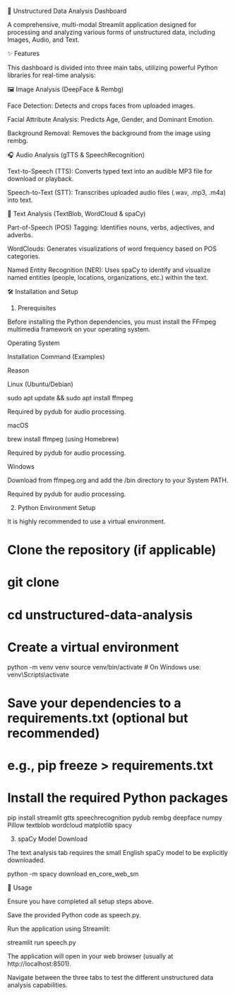 🧠 Unstructured Data Analysis Dashboard

A comprehensive, multi-modal Streamlit application designed for processing and analyzing various forms of unstructured data, including Images, Audio, and Text.

✨ Features

This dashboard is divided into three main tabs, utilizing powerful Python libraries for real-time analysis:

🖼️ Image Analysis (DeepFace & Rembg)

Face Detection: Detects and crops faces from uploaded images.

Facial Attribute Analysis: Predicts Age, Gender, and Dominant Emotion.

Background Removal: Removes the background from the image using rembg.

🎧 Audio Analysis (gTTS & SpeechRecognition)

Text-to-Speech (TTS): Converts typed text into an audible MP3 file for download or playback.

Speech-to-Text (STT): Transcribes uploaded audio files (.wav, .mp3, .m4a) into text.

📝 Text Analysis (TextBlob, WordCloud & spaCy)

Part-of-Speech (POS) Tagging: Identifies nouns, verbs, adjectives, and adverbs.

WordClouds: Generates visualizations of word frequency based on POS categories.

Named Entity Recognition (NER): Uses spaCy to identify and visualize named entities (people, locations, organizations, etc.) within the text.

🛠️ Installation and Setup

1. Prerequisites

Before installing the Python dependencies, you must install the FFmpeg multimedia framework on your operating system.

Operating System

Installation Command (Examples)

Reason

Linux (Ubuntu/Debian)

sudo apt update && sudo apt install ffmpeg

Required by pydub for audio processing.

macOS

brew install ffmpeg (using Homebrew)

Required by pydub for audio processing.

Windows

Download from ffmpeg.org and add the /bin directory to your System PATH.

Required by pydub for audio processing.

2. Python Environment Setup

It is highly recommended to use a virtual environment.

# Clone the repository (if applicable)
# git clone <repository-url>
# cd unstructured-data-analysis

# Create a virtual environment
python -m venv venv
source venv/bin/activate # On Windows use: venv\Scripts\activate

# Save your dependencies to a requirements.txt (optional but recommended)
# e.g., pip freeze > requirements.txt

# Install the required Python packages
pip install streamlit gtts speechrecognition pydub rembg deepface numpy Pillow textblob wordcloud matplotlib spacy


3. spaCy Model Download

The text analysis tab requires the small English spaCy model to be explicitly downloaded.

python -m spacy download en_core_web_sm


🚀 Usage

Ensure you have completed all setup steps above.

Save the provided Python code as speech.py.

Run the application using Streamlit:

streamlit run speech.py


The application will open in your web browser (usually at http://localhost:8501).

Navigate between the three tabs to test the different unstructured data analysis capabilities.

